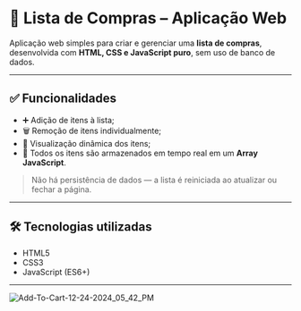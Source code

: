 # 🛒 Lista de Compras – Aplicação Web

Aplicação web simples para criar e gerenciar uma **lista de compras**, desenvolvida com **HTML, CSS e JavaScript puro**, sem uso de banco de dados.

---

## ✅ Funcionalidades

- ➕ Adição de itens à lista;
- 🗑️ Remoção de itens individualmente;
- 🧾 Visualização dinâmica dos itens;
- 🔁 Todos os itens são armazenados em tempo real em um **Array JavaScript**.

> Não há persistência de dados — a lista é reiniciada ao atualizar ou fechar a página.

---

## 🛠️ Tecnologias utilizadas

- HTML5  
- CSS3  
- JavaScript (ES6+)

---


![Add-To-Cart-12-24-2024_05_42_PM](https://github.com/user-attachments/assets/b98266b6-b057-483e-b67d-e7e96a7b3e12)
